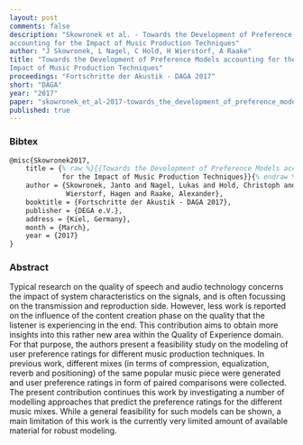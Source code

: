 ```yaml
---
layout: post
comments: false
description: "Skowronek et al. - Towards the Development of Preference Models
accounting for the Impact of Music Production Techniques"
author: "J Skowronek, L Nagel, C Hold, H Wierstorf, A Raake"
title: "Towards the Development of Preference Models accounting for the
Impact of Music Production Techniques"
proceedings: "Fortschritte der Akustik - DAGA 2017"
short: "DAGA"
year: "2017"
paper: "skowronek_et_al-2017-towards_the_development_of_preference_models.pdf"
published: true
---
```


### Bibtex

```latex
@misc{Skowronek2017,
    title = {% raw %}{{Towards the Development of Preference Models accounting
             for the Impact of Music Production Techniques}}{% endraw %},
    author = {Skowronek, Janto and Nagel, Lukas and Hold, Christoph and
              Wierstorf, Hagen and Raake, Alexander},
    booktitle = {Fortschritte der Akustik - DAGA 2017},
    publisher = {DEGA e.V.},
    address = {Kiel, Germany},
    month = {March},
    year = {2017}
}
```

### Abstract

Typical research on the quality of speech and audio technology concerns
the impact of system characteristics on the signals, and is often focussing
on the transmission and reproduction side. However, less work is
reported on the influence of the content creation phase on the quality
that the listener is experiencing in the end. This contribution aims to
obtain more insights into this rather new area within the Quality of Experience
domain. For that purpose, the authors present a feasibility study
on the modeling of user preference ratings for different music production
techniques. In previous work, different mixes (in terms of compression,
equalization, reverb and positioning) of the same popular music piece
were generated and user preference ratings in form of paired comparisons
were collected. The present contribution continues this work by
investigating a number of modelling approaches that predict the preference
ratings for the different music mixes. While a general feasibility for
such models can be shown, a main limitation of this work is the currently
very limited amount of available material for robust modeling.
